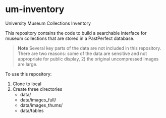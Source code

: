 # um-inventory
University Museum Collections Inventory

This repository contains the code to build a searchable interface for museum collections that are stored in a PastPerfect database.

> **Note**
> Several key parts of the data are not included in this repository. There are two reasons: some of the data are sensitive and not appropriate for public display, 2) the original uncompressed images are large.

To use this repository:
1. Clone to local
2. Create three directories
   - data/
   - data/images_full/
   - data/images_thums/
   - data/tables